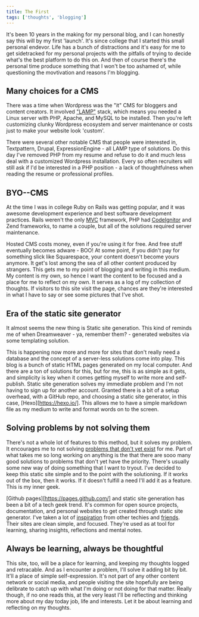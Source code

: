 ```yaml
---
title: The First
tags: ['thoughts', 'blogging']
---
```


It's been 10 years in the making for my personal blog, and I can honestly say this will by my first 'launch'. It's since college that I started this small personal endevor. Life has a bunch of distractions and it's easy for me to get sidetracked for my personal projects with the pitfalls of trying to decide what's the best platform to do this on. And then of course there's the personal time produce something that I won't be too ashamed of, while questioning the movtivation and reasons I'm blogging.

## Many choices for a CMS

There was a time when Wordpress was the "it" CMS for bloggers and content creators. It involved ["LAMP"][1] stack, which means you needed a Linux server with PHP, Apache, and MySQL to be installed. Then you're left customizing clunky Wordpress ecosystem and server maintenance or costs just to make your website look 'custom'.

There were several other notable CMS that people were interested in, Textpattern, Drupal, ExpressionEngine - all LAMP type of solutions. Do this day I've removed PHP from my resume and refuse to do it and much less deal with a customized Wordpress installation. Every so often recruiters will still ask if I'd be interested in a PHP position - a lack of thoughtfulness when reading the resume or professional profiles.

## BYO--CMS
At the time I was in college Ruby on Rails was getting popular, and it was awesome development experience and best software development practices. Rails weren't the only [MVC][MVC] framework, PHP had [CodeIgnitor][codeignitor] and Zend frameworks, to name a couple, but all of the solutions required server maintenance.

Hosted CMS costs money, even if you're using it for free. And free stuff eventually becomes adware - BOO! At some point, if you didn't pay for something slick like Squarespace, your content doesn't become yours anymore. It get's lost among the sea of all other content produced by strangers. This gets me to my point of blogging and writing in this medium. My content is my own, so hence I want the content to be focused and a place for me to reflect on my own. It serves as a log of my collection of thoughts. If visitors to this site visit the page, chances are they're interested in what I have to say or see some pictures that I've shot.

## Era of the static site generator
It almost seems the new thing is Static site generation. This kind of reminds me of when Dreamweaver - ya, remember them? - generated websites via some templating solution.

This is happening now more and more for sites that don't really need a database and the concept of a server-less solutions come into play. This blog is a bunch of static HTML pages generated on my local computer. And there are a ton of solutions for this, but for me, this is as simple as it gets, and simplicity is key when it comes getting myself to write more and self-publish. Static site generation solves my immediate problem and I'm not having to sign up for another account. Granted there is a bit of a setup overhead, with a GitHub repo, and choosing a static site generator, in this case, [Hexo][https://hexo.io/]. This allows me to have a simple markdown file as my medium to write and format words on to the screen.

## Solving problems by not solving them
There's not a whole lot of features to this method, but it solves my problem. It encourages me to not solving [problems that don't yet exist][problems] for me. Part of what takes me so long working on anything is the that there are sooo many good solutions to problems that don't yet have the priority. There's usually some new way of doing something that I want to tryout. I've decided to keep this static site simple and to the point with the solutioning. If it works out of the box, then it works. If it doesn't fulfill a need I'll add it as a feature. This is my inner geek.

[Github pages][https://pages.github.com/] and static site generation has been a bit of a tech geek trend. It's common for open source projects, documentation, and personal websites to get created through static site generator. I've taken a lot of [inspiration][inspiration] from other techies and [friends][likescoffee]. Their sites are clean simple, and focused. They're used as at tool for learning, sharing insights, reflections and mental notes.

## Always be learning, always be thoughtful
This site, too, will be a place for learning, and keeping my thoughts logged and retracable. And as I encounter a problem, I'll solve it adding bit by bit. It'll a place of simple self-expression. It's not part of any other content network or social media, and people visiting the site hopefully are being delibrate to catch up with what I'm doing or not doing for that matter. Really though, if no one reads this, at the very least I'll be reflecting and thinking more about my day today job, life and interests. Let it be about learning and reflecting on my thoughts.


[1]: https://www.turnkeylinux.org/lampstack
[MVC]: https://en.wikipedia.org/wiki/Model%E2%80%93view%E2%80%93controller
[codeignitor]: [https://codeigniter.com/]
[problems]: [https://news.ycombinator.com/item?id=1454753]
[inspiration]: https://zachholman.com/
[likescoffee]: https://likescoffee.com/
